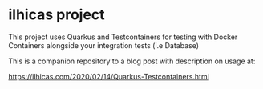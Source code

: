 # ilhicas project

This project uses Quarkus and Testcontainers for testing with Docker Containers alongside your integration tests (i.e Database)

This is a companion repository to a blog post with description on usage at:

https://ilhicas.com/2020/02/14/Quarkus-Testcontainers.html